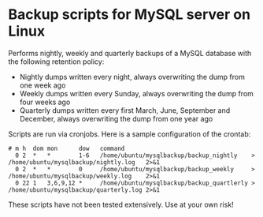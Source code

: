 # Backup scripts for MySQL server on Linux

Performs nightly, weekly and quarterly backups of a MySQL database with the following retention policy:

 - Nightly dumps written every night, always overwriting the dump from one week ago
 - Weekly dumps written every Sunday, always overwriting the dump from four weeks ago
 - Quarterly dumps written every first March, June, September and December, always overwriting the dump from one year ago

Scripts are run via cronjobs. Here is a sample configuration of the crontab:

```
# m h  dom mon      dow   command
  0 2  *   *        1-6   /home/ubuntu/mysqlbackup/backup_nightly    > /home/ubuntu/mysqlbackup/nightly.log   2>&1
  0 2  *   *        0     /home/ubuntu/mysqlbackup/backup_weekly     > /home/ubuntu/mysqlbackup/weekly.log    2>&1
  0 22 1   3,6,9,12 *     /home/ubuntu/mysqlbackup/backup_quartlerly > /home/ubuntu/mysqlbackup/quarterly.log 2>&1
```

These scripts have not been tested extensively. Use at your own risk!

